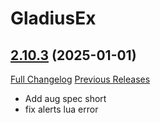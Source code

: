 # GladiusEx

## [2.10.3](https://github.com/vendethiel/GladiusEx/tree/2.10.3) (2025-01-01)
[Full Changelog](https://github.com/vendethiel/GladiusEx/compare/2.10.2...2.10.3) [Previous Releases](https://github.com/vendethiel/GladiusEx/releases)

- Add aug spec short  
- fix alerts lua error  
